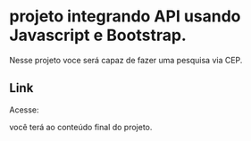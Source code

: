 # projeto integrando API usando Javascript e Bootstrap.

Nesse projeto voce será capaz de fazer uma pesquisa via CEP.

## Link
Acesse:

você terá ao conteúdo final do projeto.
